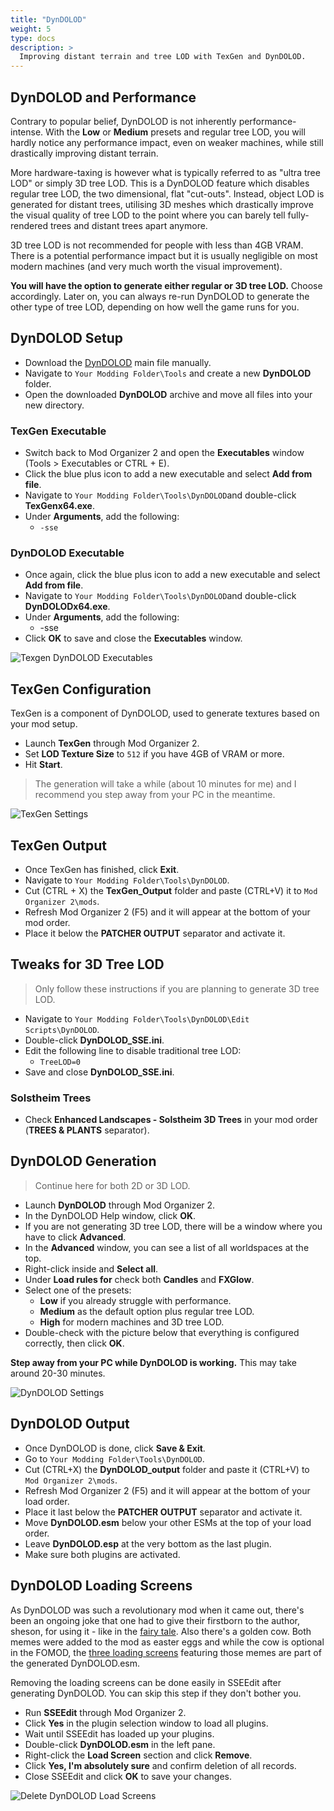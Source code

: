 ```yaml
---
title: "DynDOLOD"
weight: 5
type: docs
description: >
  Improving distant terrain and tree LOD with TexGen and DynDOLOD.
---
```


## DynDOLOD and Performance

Contrary to popular belief, DynDOLOD is not inherently performance-intense. With the **Low** or **Medium** presets and regular tree LOD, you will hardly notice any performance impact, even on weaker machines, while still drastically improving distant terrain.

More hardware-taxing is however what is typically referred to as "ultra tree LOD" or simply 3D tree LOD. This is a DynDOLOD feature which disables regular tree LOD, the two dimensional, flat "cut-outs". Instead, object LOD is generated for distant trees, utilising 3D meshes which drastically improve the visual quality of tree LOD to the point where you can barely tell fully-rendered trees and distant trees apart anymore.

3D tree LOD is not recommended for people with less than 4GB VRAM. There is a potential performance impact but it is usually negligible on most modern machines (and very much worth the visual improvement).

**You will have the option to generate either regular or 3D tree LOD.** Choose accordingly. Later on, you can always re-run DynDOLOD to generate the other type of tree LOD, depending on how well the game runs for you.

## DynDOLOD Setup

* Download the [DynDOLOD](https://www.nexusmods.com/skyrimspecialedition/mods/32382) main file manually.
* Navigate to `Your Modding Folder\Tools` and create a new **DynDOLOD** folder.
* Open the downloaded **DynDOLOD** archive and move all files into your new directory.

### TexGen Executable

* Switch back to Mod Organizer 2 and open the **Executables** window (Tools > Executables or CTRL + E).
* Click the blue plus icon to add a new executable and select **Add from file**.
* Navigate to `Your Modding Folder\Tools\DynDOLOD`and double-click **TexGenx64.exe**.
* Under **Arguments**, add the following:
  * `-sse`

### DynDOLOD Executable

* Once again, click the blue plus icon to add a new executable and select **Add from file**.
* Navigate to `Your Modding Folder\Tools\DynDOLOD`and double-click **DynDOLODx64.exe**.
* Under **Arguments**, add the following:
  * -sse
* Click **OK** to save and close the **Executables** window.

![Texgen DynDOLOD Executables](/Pictures/skyrim-se/finalisation/texgen-dyndolod-executables.png)

## TexGen Configuration

TexGen is a component of DynDOLOD, used to generate textures based on your mod setup.

* Launch **TexGen** through Mod Organizer 2.
* Set **LOD Texture Size** to `512` if you have 4GB of VRAM or more.
* Hit **Start**.

> The generation will take a while (about 10 minutes for me) and I recommend you step away from your PC in the meantime.

![TexGen Settings](/Pictures/skyrim-se/finalisation/texgen-settings.png)

## TexGen Output

* Once TexGen has finished, click **Exit**.
* Navigate to `Your Modding Folder\Tools\DynDOLOD`.
* Cut (CTRL + X) the **TexGen_Output** folder and paste (CTRL+V) it to `Mod Organizer 2\mods`.
* Refresh Mod Organizer 2 (F5) and it will appear at the bottom of your mod order.
* Place it below the **PATCHER OUTPUT** separator and activate it.

## Tweaks for 3D Tree LOD

> Only follow these instructions if you are planning to generate 3D tree LOD.

- Navigate to `Your Modding Folder\Tools\DynDOLOD\Edit Scripts\DynDOLOD`.
- Double-click **DynDOLOD_SSE.ini**.
- Edit the following line to disable traditional tree LOD:
  * `TreeLOD=0`
- Save and close **DynDOLOD_SSE.ini**.

### Solstheim Trees

- Check **Enhanced Landscapes - Solstheim 3D Trees** in your mod order (**TREES & PLANTS** separator).

## DynDOLOD Generation

> Continue here for both 2D or 3D LOD.

* Launch **DynDOLOD** through Mod Organizer 2.
* In the DynDOLOD Help window, click **OK**.
* If you are not generating 3D tree LOD, there will be a window where you have to click **Advanced**.
* In the **Advanced** window, you can see a list of all worldspaces at the top.
* Right-click inside and **Select all**.
* Under **Load rules for** check both **Candles** and **FXGlow**.
* Select one of the presets:
  * **Low** if you already struggle with performance.
  * **Medium** as the default option plus regular tree LOD.
  * **High** for modern machines and 3D tree LOD.
* Double-check with the picture below that everything is configured correctly, then click **OK**.

**Step away from your PC while DynDOLOD is working.** This may take around 20-30 minutes.

![DynDOLOD Settings](/Pictures/skyrim-se/finalisation/dyndolod-settings.png)

## DynDOLOD Output

* Once DynDOLOD is done, click **Save & Exit**.
* Go to `Your Modding Folder\Tools\DynDOLOD`.
* Cut (CTRL+X) the **DynDOLOD_output** folder and paste it (CTRL+V) to `Mod Organizer 2\mods`.
* Refresh Mod Organizer 2 (F5) and it will appear at the bottom of your load order.
* Place it last below the **PATCHER OUTPUT** separator and activate it.
* Move **DynDOLOD.esm** below your other ESMs at the top of your load order.
* Leave **DynDOLOD.esp** at the very bottom as the last plugin.
* Make sure both plugins are activated.

## DynDOLOD Loading Screens

As DynDOLOD was such a revolutionary mod when it came out, there's been an ongoing joke that one had to give their firstborn to the author, sheson, for using it - like in the [fairy tale](https://en.wikipedia.org/wiki/Rumpelstiltskin). Also there's a golden cow. Both memes were added to the mod as easter eggs and while the cow is optional in the FOMOD, the [three loading screens](/Pictures/skyrim-se/finalisation/dyndolod-loading-screen.png) featuring those memes are part of the generated DynDOLOD.esm.

Removing the loading screens can be done easily in SSEEdit after generating DynDOLOD. You can skip this step if they don't bother you.

- Run **SSEEdit** through Mod Organizer 2.
- Click **Yes** in the plugin selection window to load all plugins.
- Wait until SSEEdit has loaded up your plugins.
- Double-click **DynDOLOD.esm** in the left pane.
- Right-click the **Load Screen** section and click **Remove**.
- Click **Yes, I'm absolutely sure** and confirm deletion of all records.
- Close SSEEdit and click **OK** to save your changes.

![Delete DynDOLOD Load Screens](/Pictures/skyrim-se/finalisation/delete-dyndolod-loadscreens.png)